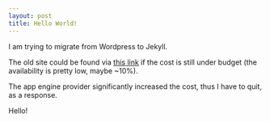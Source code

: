 ```yaml
---
layout: post
title: Hello World!
---
```


I am trying to migrate from Wordpress to Jekyll.

The old site could be found via [this link](http://aean.sinaapp.com/) if the cost is still under budget (the availability is pretty low, maybe ~10%).

The app engine provider significantly increased the cost, thus I have to quit, as a response.

Hello!
